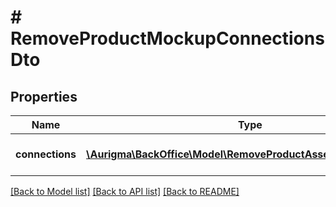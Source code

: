 # # RemoveProductMockupConnectionsDto

## Properties

Name | Type | Description | Notes
------------ | ------------- | ------------- | -------------
**connections** | [**\Aurigma\BackOffice\Model\RemoveProductAssetConnectionDto[]**](RemoveProductAssetConnectionDto.md) | Connection parameters list. | [optional]

[[Back to Model list]](../../README.md#models) [[Back to API list]](../../README.md#endpoints) [[Back to README]](../../README.md)

